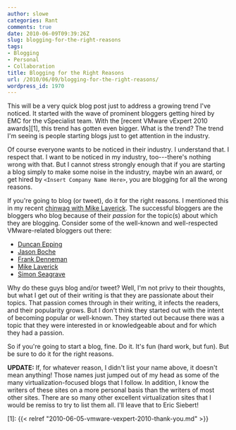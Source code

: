 ```yaml
---
author: slowe
categories: Rant
comments: true
date: 2010-06-09T09:39:26Z
slug: blogging-for-the-right-reasons
tags:
- Blogging
- Personal
- Collaboration
title: Blogging for the Right Reasons
url: /2010/06/09/blogging-for-the-right-reasons/
wordpress_id: 1970
---
```


This will be a very quick blog post just to address a growing trend I've noticed. It started with the wave of prominent bloggers getting hired by EMC for the vSpecialist team. With the [recent VMware vExpert 2010 awards][1], this trend has gotten even bigger. What is the trend? The trend I'm seeing is people starting blogs just to get attention in the industry.

Of course everyone wants to be noticed in their industry. I understand that. I respect that. I want to be noticed in my industry, too---there's nothing wrong with that. But I cannot stress strongly enough that if you are starting a blog simply to make some noise in the industry, maybe win an award, or get hired by `<Insert Company Name Here>`, you are blogging for all the wrong reasons.

If you're going to blog (or tweet), do it for the right reasons. I mentioned this in my recent [chinwag with Mike Laverick](http://www.rtfm-ed.co.uk/2010/06/08/chinwag-with-scott-lowe-episode-15/). The successful bloggers are the bloggers who blog because of their _passion_ for the topic(s) about which they are blogging. Consider some of the well-known and well-respected VMware-related bloggers out there:

* [Duncan Epping](http://www.yellow-bricks.com)  
* [Jason Boche](http://www.boche.net/blog)  
* [Frank Denneman](http://frankdenneman.nl)  
* [Mike Laverick](http://www.rtfm-ed.co.uk)  
* [Simon Seagrave](http://www.techhead.co.uk/)

Why do these guys blog and/or tweet? Well, I'm not privy to their thoughts, but what I get out of their writing is that they are passionate about their topics. That passion comes through in their writing, it infects the readers, and their popularity grows. But I don't think they started out with the intent of becoming popular or well-known. They started out because there was a topic that they were interested in or knowledgeable about and for which they had a passion.

So if you're going to start a blog, fine. Do it. It's fun (hard work, but fun). But be sure to do it for the right reasons.

**UPDATE:** If, for whatever reason, I didn't list your name above, it doesn't mean anything! Those names just jumped out of my head as some of the many virtualization-focused blogs that I follow. In addition, I know the writers of these sites on a more personal basis than the writers of most other sites. There are so many other excellent virtualization sites that I would be remiss to try to list them all. I'll leave that to Eric Siebert!

[1]: {{< relref "2010-06-05-vmware-vexpert-2010-thank-you.md" >}}
